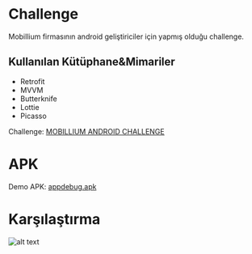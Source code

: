 # Challenge
Mobillium firmasının android geliştiriciler için yapmış olduğu challenge.

## Kullanılan Kütüphane&Mimariler
- Retrofit
- MVVM
- Butterknife
- Lottie
- Picasso

Challenge: [MOBILLIUM ANDROID CHALLENGE](https://docs.google.com/document/d/1n0W8ab7QUF56zny4rwdSpNAK3UZRJX86wvon6s3g3wg)

# APK
Demo APK: [appdebug.apk](https://github.com/mucahitkambur/mobillium-android-challenge/blob/master/app/build/outputs/apk/debug/app-debug.apk) 

# Karşılaştırma
![alt text](https://github.com/mucahitkambur/mobillium-android-challenge/blob/master/compare.jpg)
